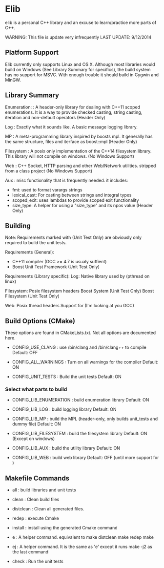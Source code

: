 # Elib

elib is a personal C\+\+ library and an excuse to learn/practice more parts of C\+\+.

WARNING: This file is update very infrequently
LAST UPDATE: 9/12/2014

## Platform Support
Elib currently only supports Linux and OS X. Although most libraries would
build on Windows (See Library Summary for specifics), the build system has
no support for MSVC. With enough trouble it should build in Cygwin and MinGW.

## Library Summary

Enumeration:
: A header-only library for dealing with C++11 scoped enumerations.
  It is a way to provide checked casting, string casting, iteration
  and non-default operators
  (Header Only)

Log
: Exactly what it sounds like. A basic message logging library.

MP
: A meta-programming library inspired by boosts mpl. It generally
  has the same structure, files and iterface as boost::mpl
  (Header Only)

Filesystem
: A posix only implementation of the C++14 filesystem library.
  This library will not compile on windows. (No Windows Support)

Web
: C++ Socket, HTTP parsing and other Web/Network utilities.
  stripped from a class project (No Windows Support)

Aux
: misc functionality that is frequently needed.
  it includes:

  * fmt: used to format varargs strings 
  * lexical_cast: For casting between strings and integral types
  * scoped_exit: uses lambdas to provide scoped exit functionality
  * size_type: A helper for using a "size_type" and its npos value
  (Header Only)


## Building

Note: Requirements marked with (Unit Test Only) are obviously only required
  to build the unit tests. 

Requirements (General):
  * C++11 compiler (GCC >= 4.7 is usualy suffient)
  * Boost Unit Test Framework (Unit Test Only)

Requirements (Library specific):
  Log:
    Native library used by <mutex> (pthread on linux)

  Filesystem:
    Posix filesystem headers
    Boost System (Unit Test Only)
    Boost Filesystem (Unit Test Only)

  Web:
    Posix thread headers
    Support for <regex> (I'm looking at you GCC)


## Build Options (CMake)
  These options are found in CMakeLists.txt. 
  Not all options are documented here. 

  * CONFIG_USE_CLANG 
: use /bin/clang and /bin/clang++ to compile
  Default: OFF

  * CONFIG_ALL_WARNINGS 
: Turn on all warnings for the compiler
  Default: ON

  * CONFIG_UNIT_TESTS
: Build the unit tests
  Default: ON
  
### Select what parts to build
  
  * CONFIG_LIB_ENUMERATION
: build enumeration library
  Default: ON

  * CONFIG_LIB_LOG
: build logging library
  Default: ON

  * CONFIG_LIB_MP
: build the MPL (header-only, only builds unit_tests and dummy file)
  Default: ON

  * CONFIG_LIB_FILESYSTEM
: build the filesystem library
  Default: ON (Except on windows)

  * CONFIG_LIB_AUX
: build the utility library
  Default: ON

  * CONFIG_LIB_WEB
: build web library
  Default: OFF (until more support for <regex>)
    
## Makefile Commands

  * all 
: build libraries and unit tests

  * clean
: Clean build files

  * distclean
: Clean all generated files.

  * redep
: execute Cmake

  * install
: install using the generated Cmake command

  * e
: A helper command. equivalent to
    make distclean
    make redep
    make 

  * ej
: A helper command. It is the same as 'e' except it runs
  make -j2 as the last command

  * check
: Run the unit tests

